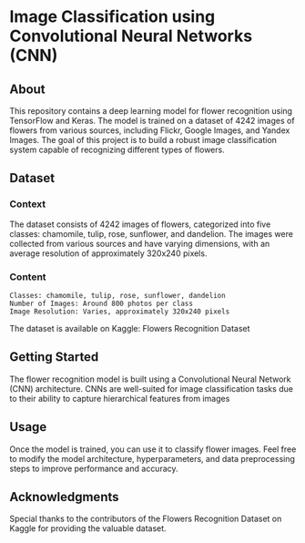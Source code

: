 # Image Classification using Convolutional Neural Networks (CNN)

## About

This repository contains a deep learning model for flower recognition using TensorFlow and Keras. The model is trained on a dataset of 4242 images of flowers from various sources, including Flickr, Google Images, and Yandex Images. The goal of this project is to build a robust image classification system capable of recognizing different types of flowers.

## Dataset

### Context

The dataset consists of 4242 images of flowers, categorized into five classes: chamomile, tulip, rose, sunflower, and dandelion. The images were collected from various sources and have varying dimensions, with an average resolution of approximately 320x240 pixels.

### Content

    Classes: chamomile, tulip, rose, sunflower, dandelion
    Number of Images: Around 800 photos per class
    Image Resolution: Varies, approximately 320x240 pixels

The dataset is available on Kaggle: Flowers Recognition Dataset

## Getting Started

   The flower recognition model is built using a Convolutional Neural Network (CNN) architecture. CNNs are well-suited for image classification tasks due to their ability to capture hierarchical features from images

## Usage

Once the model is trained, you can use it to classify flower images. Feel free to modify the model architecture, hyperparameters, and data preprocessing steps to improve performance and accuracy.

## Acknowledgments

Special thanks to the contributors of the Flowers Recognition Dataset on Kaggle for providing the valuable dataset.
